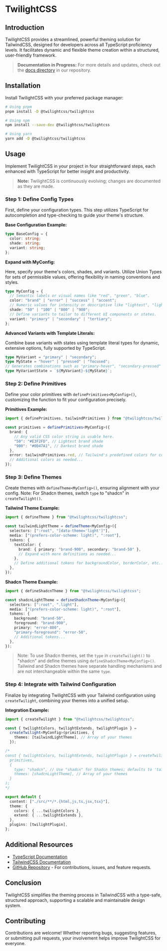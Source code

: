 # TwilightCSS

## Introduction

TwilightCSS provides a streamlined, powerful theming solution for TailwindCSS, designed for developers across all TypeScript proficiency levels. It facilitates dynamic and flexible theme creation within a structured, user-friendly framework.

> **Documentation in Progress:** For more details and updates, check out the [docs directory](https://github.com/blazeshomida/twilightcss/tree/main/apps/docs/src/content/docs) in our repository.

## Installation

Install TwilightCSS with your preferred package manager:

```sh
# Using pnpm
pnpm install -D @twilightcss/twilightcss

# Using npm
npm install --save-dev @twilightcss/twilightcss

# Using yarn
yarn add -D @twilightcss/twilightcss
```

## Usage

Implement TwilightCSS in your project in four straightforward steps, each enhanced with TypeScript for better insight and productivity.

> **Note:** TwilightCSS is continuously evolving; changes are documented as they are made.

### Step 1: Define Config Types

First, define your configuration types. This step utilizes TypeScript for autocompletion and type-checking to guide your theme's structure.

**Base Configuration Example:**

```typescript
type BaseConfig = {
  color: string;
  shade: string;
  variant: string;
};
```

**Expand with MyConfig:**

Here, specify your theme's colors, shades, and variants. Utilize Union Types for sets of permissible values, offering flexibility in naming conventions and styles.

```typescript
type MyConfig = {
  // Semantic labels or visual names like "red", "green", "blue".
  color: "brand" | "error" | "success" | "accent";
  // Numeric values for intensity or descriptive like "lightest", "light", "dark", "darkest".
  shade: "50" | "100" | "800" | "900";
  // Define variants to tailor to different UI components or states.
  variant: "primary" | "secondary" | "tertiary";
};
```

**Advanced Variants with Template Literals:**

Combine base variants with states using template literal types for dynamic, extensive options, fully supported by TypeScript.

```typescript
type MyVariant = "primary" | "secondary";
type MyState = "hover" | "pressed" | "focused";
// Generates combinations such as "primary-hover", "secondary-pressed"
type MyVariantState = `${MyVariant}-${MyState}`;
```

### Step 2: Define Primitives

Define your color primitives with `definePrimitives<MyConfig>()`, customizing the function to fit your configuration precisely.

**Primitives Example:**

```typescript
import { definePrimitives, tailwindPrimitives } from "@twilightcss/twilightcss";

const primitives = definePrimitives<MyConfig>({
  brand: {
    // Any valid CSS color string is usable here.
    "50": "#E3F2FD", // Lightest brand shade
    "900": "#0D47A1", // Darkest brand shade
  },
  error: tailwindPrimitives.red, // Tailwind's predefined colors for convenience
  // Additional colors as needed...
});
```

### Step 3: Define Themes

Create themes with `defineTheme<MyConfig>()`, ensuring alignment with your config. Note: For Shadcn themes, switch `type` to "shadcn" in `createTwilight()`.

**Tailwind Theme Example:**

```typescript
import { defineTheme } from "@twilightcss/twilightcss";

const tailwindLightTheme = defineTheme<MyConfig>({
  selectors: [":root", "[data-theme='light']"],
  media: ["(prefers-color-scheme: light)", ":root"],
  tokens: {
    textColor: {
      brand: { primary: "brand-900", secondary: "brand-50" },
      // Expand with more definitions as needed...
    },
    // Define additional tokens for backgroundColor, borderColor, etc...
  },
});
```

**Shadcn Theme Example:**

```typescript
import { defineShadcnTheme } from "@twilightcss/twilightcss";

const shadcnLightTheme = defineShadcnTheme<MyConfig>({
  selectors: [":root", ".light"],
  media: ["(prefers-color-scheme: light)", ":root"],
  tokens: {
    background: "brand-50",
    foreground: "brand-900",
    primary: "error-800",
    "primary-foreground": "error-50",
    // Additional tokens...
  },
});
```

> Note: To use Shadcn themes, set the `type` in `createTwilight()` to "shadcn" and define themes using `defineShadcnTheme<MyConfig>()`. Tailwind and Shadcn themes have separate handling mechanisms and are not interchangeable within the same `type`.

### Step 4: Integrate with Tailwind Configuration

Finalize by integrating TwilightCSS with your Tailwind configuration using `createTwilight`, combining your themes into a unified setup.

**Integration Example:**

```typescript
import { createTwilight } from "@twilightcss/twilightcss";

const { twilightColors, twilightExtends, twilightPlugin } =
  createTwilight<MyConfig>(primitives, {
    themes: [tailwindLightTheme], // Array of your themes
  });

/*
const { twilightColors, twilightExtends, twilightPlugin } = createTwilight<MyConfig>(
  primitives,
  {
    type: "shadcn", // Use "shadcn" for Shadcn themes; defaults to 'tailwindcss'
    themes: [shadcnLightTheme], // Array of your themes
  }
);
*/

export default {
  content: ["./src/**/*.{html,js,ts,jsx,tsx}"],
  theme: {
    colors: { ...twilightColors },
    extend: { ...twilightExtends },
  },
  plugins: [twilightPlugin],
};
```

## Additional Resources

- [TypeScript Documentation](https://www.typescriptlang.org/docs/)
- [TailwindCSS Documentation](https://tailwindcss.com/docs)
- [GitHub Repository](https://github.com/blazeshomida/twilightcss) - For contributions, issues, and feature requests.

## Conclusion

TwilightCSS simplifies the theming process in TailwindCSS with a type-safe, structured approach, supporting a scalable and maintainable design system.

## Contributing

Contributions are welcome! Whether reporting bugs, suggesting features, or submitting pull requests, your involvement helps improve TwilightCSS for everyone.
